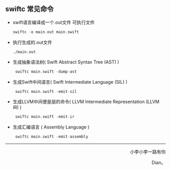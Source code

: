 ## swiftc 常见命令



- swift语言编译成一个.out文件  可执行文件

  ```swift
  swiftc -o main.out main.swift
  ```

- 执行生成的.out文件

  ```
  ./main.out
  ```

- 生成抽象语法树( Swift Abstract Syntax Tree (AST) )

  ```swift
   swiftc main.swift -dump-ast
  ```

- 生成Swift中间语言( Swift Intermediate Language (SIL) )

  ```swift
   swiftc main.swift -emit-sil
  ```

- 生成LLVM中间便是层的命令( LLVM Intermediate Representation (LLVM IR) )

  ```swift
   swiftc main.swift -emit-ir
  ```

- 生成汇编语言 ( Assembly Language )

  ```swift
   swiftc main.swift -emit-assembly
  ```

  





















------

<p align="right" color="orange">	小李小李一路有你</p><p align="right" color="orange">	Dian。</p>	


